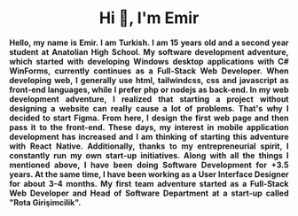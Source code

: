 <h1 align="center">Hi 👋, I'm Emir</h1>

<div align="center">
  <p align="justify">
    <b>
      Hello, my name is Emir. I am Turkish. I am 15 years old and a second year student at Anatolian High School. My software development adventure, which started with developing Windows desktop applications with C# WinForms, currently continues as a Full-Stack Web Developer. When developing web, I generally use html, tailwindcss, css and javascript as front-end languages, while I prefer php or nodejs as back-end. In my web development adventure, I realized that starting a project without designing a website can really cause a lot of problems. That's why I decided to start Figma. From here, I design the first web page and then pass it to the front-end. These days, my interest in mobile application development has increased and I am thinking of starting this adventure with React Native. Additionally, thanks to my entrepreneurial spirit, I constantly run my own start-up initiatives. Along with all the things I mentioned above, I have been doing Software Development for +3.5 years. At the same time, I have been working as a User Interface Designer for about 3-4 months. My first team adventure started as a Full-Stack Web Developer and Head of Software Department at a start-up called "Rota Girişimcilik".
    <b>
  </p>
</div>
